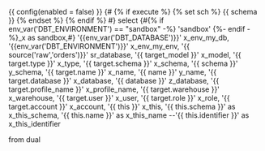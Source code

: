 {{ config(enabled = false) }}
{#
{% if execute %} 
{% set sch  %}
{{ schema }}
{% endset %}
{% endif %} 
#}
select 
{#{% if  env_var('DBT_ENVIRONMENT') == "sandbox" -%} 'sandbox' {%- endif -%}_x as sandbox,#}
'{{env_var('DBT_DATABASE')}}' x_env_my_db,
'{{env_var('DBT_ENVIRONMENT')}}' x_env_my_env,
'{{ source('raw','orders')}}'  sr_database,
'{{ target_model }}'  x_model,
'{{ target.type }}' x_type,
'{{ target.schema }}' x_schema,
'{{ schema }}' y_schema,
'{{ target.name }}' x_name,
'{{ name }}' y_name,
'{{ target.database }}' x_database,
'{{ database }}' z_database,
'{{ target.profile_name }}' x_profile_name,
'{{ target.warehouse }}' x_warehouse,
'{{ target.user }}' x_user,
'{{ target.role }}' x_role,
'{{ target.account }}' x_account,
'{{ this }}' x_this,
'{{ this.schema }}' as x_this_schema,
'{{ this.name }}' as x_this_name
--'{{ this.identifier }}' as x_this_identifier

from dual

